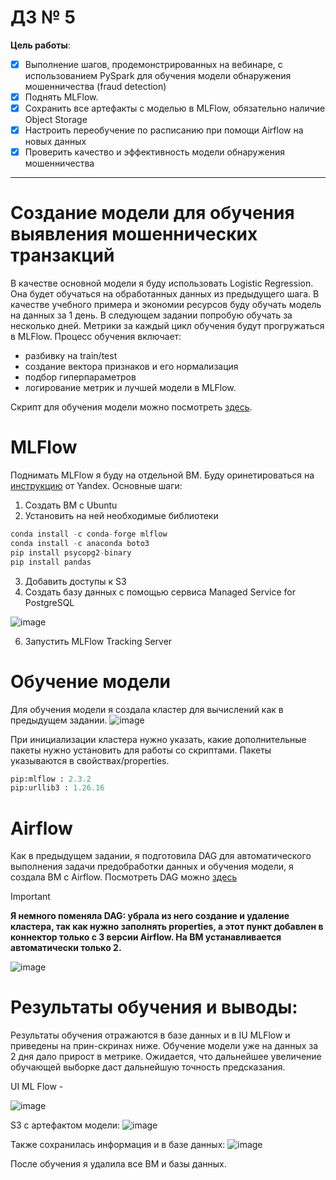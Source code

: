 # ДЗ № 5
**Цель работы**:
- [x] Выполнение шагов, продемонстрированных на вебинаре, с использованием PySpark для обучения
модели обнаружения мошенничества (fraud detection) 
- [x] Поднять MLFlow. 
- [x] Сохранить все артефакты с моделью в MLFlow, обязательно наличие Object Storage
- [x] Настроить переобучение по расписанию при помощи Airflow на новых данных
- [x] Проверить качество и эффективность модели обнаружения мошенничества
<hr>

# Создание модели для обучения выявления мошеннических транзакций
В качестве основной модели я буду использовать Logistic Regression. Она будет обучаться на обработанных данных из предыдущего шага. В качестве учебного примера и экономии ресурсов буду обучать модель на данных за 1 день. В следующем задании попробую обучать за несколько дней. Метрики за каждый цикл обучения будут прогружаться в MLFlow. Процесс обучения включает:

- разбивку на train/test
- создание вектора признаков и его нормализация
- подбор гиперпараметров
- логирование метрик и лучшей модели в MLFlow.
  
Скрипт для обучения модели можно посмотреть [здесь](https://github.com/shakhovak/MLOps_HW/blob/master/HW_5/model_train_fin.py).

# MLFlow
Поднимать MLFlow я буду на отдельной ВМ. Буду оринетироваться на [инструкцию](https://cloud.yandex.ru/ru/docs/datasphere/tutorials/mlflow-datasphere#setup-mlflow) от Yandex. Основные шаги:
1. Создать ВМ с Ubuntu
2. Установить на ней необходимые библиотеки

```python 
conda install -c conda-forge mlflow
conda install -c anaconda boto3
pip install psycopg2-binary
pip install pandas
```
3. Добавить доступы к S3
4. Создать базу данных с помощью сервиса Managed Service for PostgreSQL

![image](https://github.com/shakhovak/MLOps_HW/assets/89096305/31ef11dd-9f08-48c6-9a19-faa0d0a22932)

6. Запустить MLFlow Tracking Server 

# Обучение модели
Для обучения модели я создала кластер для вычислений как в предыдущем задании.
   ![image](https://github.com/shakhovak/MLOps_HW/assets/89096305/71d00252-a0b2-4c5f-8005-0188f01f6819)

При инициализации кластера нужно указать, какие дополнительные пакеты нужно установить для работы со скриптами. Пакеты указываются в свойствах/properties.

```python
pip:mlflow : 2.3.2
pip:urllib3 : 1.26.16
```

# Airflow

Как в предыдущем задании, я подготовила DAG для автоматического выполнения задачи предобработки данных и обучения модели, я создала ВМ c Airflow. Посмотреть DAG можно [здесь](https://github.com/shakhovak/MLOps_HW/blob/master/HW_5/data_proc2.py)

> [!IMPORTANT]
> **Я немного поменяла DAG: убрала из него создание и удаление кластера, так как нужно заполнять properties, а этот пункт добавлен в коннектор только с 3 версии Airflow. На ВМ устанавливается автоматически только 2.**
>

![image](https://github.com/shakhovak/MLOps_HW/assets/89096305/a866d782-0dd5-4841-9d0e-f07f5b0f47bb)

 
# Результаты обучения и выводы:
Результаты обучения отражаются в базе данных и в IU MLFlow и приведены на прин-скринах ниже. 
Обучение модели уже на данных за 2 дня дало прирост в метрике. Ожидается, что дальнейшее увеличение обучающей выборке даст дальнейшую точность предсказания.

UI ML Flow -

![image](https://github.com/shakhovak/MLOps_HW/assets/89096305/0051208f-e2f6-4782-90aa-cfbc96e98742)

S3 c артефактом модели:
![image](https://github.com/shakhovak/MLOps_HW/assets/89096305/70d10ec8-48aa-4022-ae0f-b3c4e963d609)

Также сохранилась информация и в базе данных:
![image](https://github.com/shakhovak/MLOps_HW/assets/89096305/1df1ad9c-22bd-4d8e-bdc7-200414733ec6)

После обучения я удалила все ВМ и базы данных.



   
